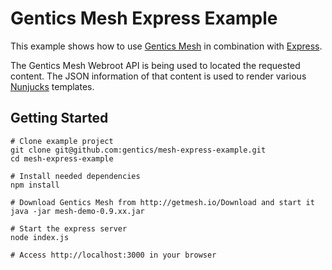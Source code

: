 # Gentics Mesh Express Example

This example shows how to use [Gentics Mesh](http://getmesh.io) in combination with [Express](http://expressjs.com/). 

The Gentics Mesh Webroot API is being used to located the requested content. The JSON information of that content is used to render various [Nunjucks](https://mozilla.github.io/nunjucks/) templates.

## Getting Started

```
# Clone example project
git clone git@github.com:gentics/mesh-express-example.git
cd mesh-express-example

# Install needed dependencies 
npm install

# Download Gentics Mesh from http://getmesh.io/Download and start it
java -jar mesh-demo-0.9.xx.jar

# Start the express server
node index.js

# Access http://localhost:3000 in your browser
```

